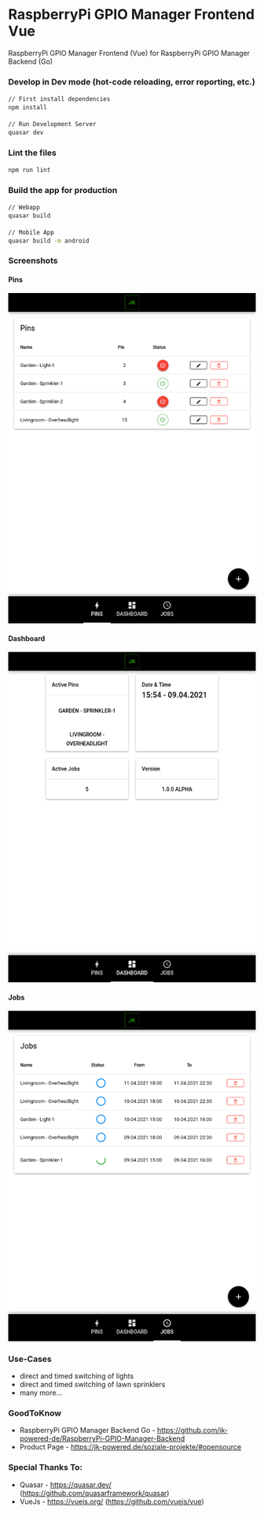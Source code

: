 # RaspberryPi GPIO Manager Frontend Vue

RaspberryPi GPIO Manager Frontend (Vue) for RaspberryPi GPIO Manager Backend (Go)

### Develop in Dev mode (hot-code reloading, error reporting, etc.)
```bash
// First install dependencies
npm install

// Run Development Server
quasar dev
```

### Lint the files
```bash
npm run lint
```

### Build the app for production
```bash
// Webapp
quasar build

// Mobile App
quasar build -m android
```
### Screenshots

#### Pins
![RaspberryPi_GPIO_Manager_Frontend_Vue_-_Pins.png](src/images/RaspberryPi_GPIO_Manager_Frontend_Vue_-_Pins.png)

#### Dashboard
![RaspberryPi_GPIO_Manager_Frontend_Vue_-_Dashboard.png](src/images/RaspberryPi_GPIO_Manager_Frontend_Vue_-_Dashboard.png)

#### Jobs
![RaspberryPi_GPIO_Manager_Frontend_Vue_-_Jobs.png](src/images/RaspberryPi_GPIO_Manager_Frontend_Vue_-_Jobs.png)

### Use-Cases

* direct and timed switching of lights
* direct and timed switching of lawn sprinklers
* many more...

### GoodToKnow

* RaspberryPi GPIO Manager Backend Go - https://github.com/jk-powered-de/RaspberryPi-GPIO-Manager-Backend
* Product Page - https://jk-powered.de/soziale-projekte/#opensource

### Special Thanks To:
* Quasar - https://quasar.dev/ (https://github.com/quasarframework/quasar)
* VueJs - https://vuejs.org/ (https://github.com/vuejs/vue)
